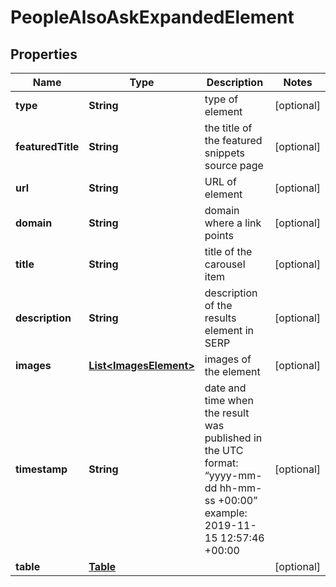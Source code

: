 

# PeopleAlsoAskExpandedElement


## Properties

| Name | Type | Description | Notes |
|------------ | ------------- | ------------- | -------------|
|**type** | **String** | type of element |  [optional] |
|**featuredTitle** | **String** | the title of the featured snippets source page |  [optional] |
|**url** | **String** | URL of element |  [optional] |
|**domain** | **String** | domain where a link points |  [optional] |
|**title** | **String** | title of the carousel item |  [optional] |
|**description** | **String** | description of the results element in SERP |  [optional] |
|**images** | [**List&lt;ImagesElement&gt;**](ImagesElement.md) | images of the element |  [optional] |
|**timestamp** | **String** | date and time when the result was published in the UTC format: “yyyy-mm-dd hh-mm-ss +00:00” example: 2019-11-15 12:57:46 +00:00 |  [optional] |
|**table** | [**Table**](Table.md) |  |  [optional] |



